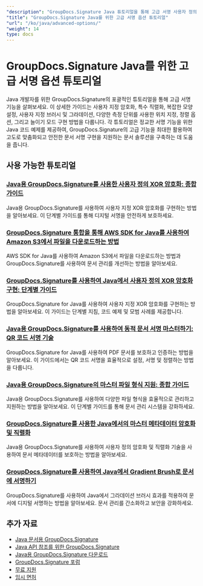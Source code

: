 ```yaml
---
"description": "GroupDocs.Signature Java 튜토리얼을 통해 고급 서명 사용자 정의, 암호화, 직렬화 및 특수 서명 기능에 대해 알아보세요."
"title": "GroupDocs.Signature Java를 위한 고급 서명 옵션 튜토리얼"
"url": "/ko/java/advanced-options/"
"weight": 14
type: docs
---
```

# GroupDocs.Signature Java를 위한 고급 서명 옵션 튜토리얼

Java 개발자를 위한 GroupDocs.Signature의 포괄적인 튜토리얼을 통해 고급 서명 기능을 살펴보세요. 이 상세한 가이드는 사용자 지정 암호화, 특수 직렬화, 복잡한 모양 설정, 사용자 지정 브러시 및 그라데이션, 다양한 측정 단위를 사용한 위치 지정, 정렬 옵션, 그리고 늘이기 모드 구현 방법을 다룹니다. 각 튜토리얼은 정교한 서명 기능을 위한 Java 코드 예제를 제공하여, GroupDocs.Signature의 고급 기능을 최대한 활용하여 고도로 맞춤화되고 안전한 문서 서명 구현을 지원하는 문서 솔루션을 구축하는 데 도움을 줍니다.

## 사용 가능한 튜토리얼

### [Java용 GroupDocs.Signature를 사용한 사용자 정의 XOR 암호화: 종합 가이드](./custom-xor-encryption-groupdocs-signature-java/)
Java용 GroupDocs.Signature를 사용하여 사용자 지정 XOR 암호화를 구현하는 방법을 알아보세요. 이 단계별 가이드를 통해 디지털 서명을 안전하게 보호하세요.

### [GroupDocs.Signature 통합을 통해 AWS SDK for Java를 사용하여 Amazon S3에서 파일을 다운로드하는 방법](./download-files-amazon-s3-aws-sdk-java-groupdocs-signature/)
AWS SDK for Java를 사용하여 Amazon S3에서 파일을 다운로드하는 방법과 GroupDocs.Signature를 사용하여 문서 관리를 개선하는 방법을 알아보세요.

### [GroupDocs.Signature를 사용하여 Java에서 사용자 정의 XOR 암호화 구현: 단계별 가이드](./implement-custom-xor-encryption-groupdocs-signature-java/)
GroupDocs.Signature for Java를 사용하여 사용자 지정 XOR 암호화를 구현하는 방법을 알아보세요. 이 가이드는 단계별 지침, 코드 예제 및 모범 사례를 제공합니다.

### [Java용 GroupDocs.Signature를 사용하여 동적 문서 서명 마스터하기: QR 코드 서명 기술](./master-groupdocs-signature-java-qr-code-signing/)
GroupDocs.Signature for Java를 사용하여 PDF 문서를 보호하고 인증하는 방법을 알아보세요. 이 가이드에서는 QR 코드 서명을 효율적으로 설정, 서명 및 정렬하는 방법을 다룹니다.

### [Java용 GroupDocs.Signature의 마스터 파일 형식 지원: 종합 가이드](./groupdocs-signature-java-file-format-support/)
Java용 GroupDocs.Signature를 사용하여 다양한 파일 형식을 효율적으로 관리하고 지원하는 방법을 알아보세요. 이 단계별 가이드를 통해 문서 관리 시스템을 강화하세요.

### [GroupDocs.Signature를 사용한 Java에서의 마스터 메타데이터 암호화 및 직렬화](./master-metadata-encryption-serialization-java-groupdocs-signature/)
Java용 GroupDocs.Signature를 사용하여 사용자 정의 암호화 및 직렬화 기술을 사용하여 문서 메타데이터를 보호하는 방법을 알아보세요.

### [GroupDocs.Signature를 사용하여 Java에서 Gradient Brush로 문서에 서명하기](./sign-document-gradient-brush-java-groupdocs/)
GroupDocs.Signature를 사용하여 Java에서 그라데이션 브러시 효과를 적용하여 문서에 디지털 서명하는 방법을 알아보세요. 문서 관리를 간소화하고 보안을 강화하세요.

## 추가 자료

- [Java 문서용 GroupDocs.Signature](https://docs.groupdocs.com/signature/java/)
- [Java API 참조를 위한 GroupDocs.Signature](https://reference.groupdocs.com/signature/java/)
- [Java용 GroupDocs.Signature 다운로드](https://releases.groupdocs.com/signature/java/)
- [GroupDocs.Signature 포럼](https://forum.groupdocs.com/c/signature)
- [무료 지원](https://forum.groupdocs.com/)
- [임시 면허](https://purchase.groupdocs.com/temporary-license/)